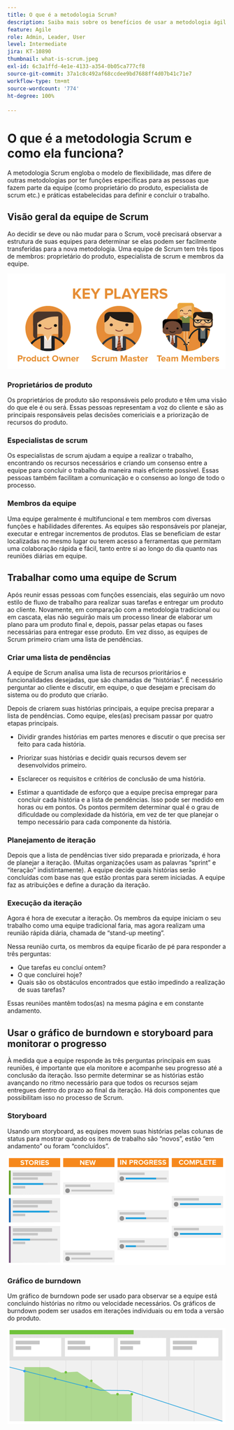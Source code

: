 ```yaml
---
title: O que é a metodologia Scrum?
description: Saiba mais sobre os benefícios de usar a metodologia ágil de Scrum.
feature: Agile
role: Admin, Leader, User
level: Intermediate
jira: KT-10890
thumbnail: what-is-scrum.jpeg
exl-id: 6c3a1ffd-4e1e-4133-a354-0b05ca777cf8
source-git-commit: 37a1c8c492af68ccdee9bd7688ff4d07b41c71e7
workflow-type: tm+mt
source-wordcount: '774'
ht-degree: 100%

---
```


# O que é a metodologia Scrum e como ela funciona?

A metodologia Scrum engloba o modelo de flexibilidade, mas difere de outras metodologias por ter funções específicas para as pessoas que fazem parte da equipe (como proprietário do produto, especialista de scrum etc.) e práticas estabelecidas para definir e concluir o trabalho.

## Visão geral da equipe de Scrum

Ao decidir se deve ou não mudar para o Scrum, você precisará observar a estrutura de suas equipes para determinar se elas podem ser facilmente transferidas para a nova metodologia. Uma equipe de Scrum tem três tipos de membros: proprietário do produto, especialista de scrum e membros da equipe.

![Membros da equipe de Scrum](assets/scrumteammembers-01.png)

### Proprietários de produto

Os proprietários de produto são responsáveis pelo produto e têm uma visão do que ele é ou será. Essas pessoas representam a voz do cliente e são as principais responsáveis pelas decisões comericiais e a priorização de recursos do produto.


### Especialistas de scrum

Os especialistas de scrum ajudam a equipe a realizar o trabalho, encontrando os recursos necessários e criando um consenso entre a equipe para concluir o trabalho da maneira mais eficiente possível. Essas pessoas também facilitam a comunicação e o consenso ao longo de todo o processo.


### Membros da equipe

Uma equipe geralmente é multifuncional e tem membros com diversas funções e habilidades diferentes. As equipes são responsáveis por planejar, executar e entregar incrementos de produtos. Elas se beneficiam de estar localizadas no mesmo lugar ou terem acesso a ferramentas que permitam uma colaboração rápida e fácil, tanto entre si ao longo do dia quanto nas reuniões diárias em equipe.


## Trabalhar como uma equipe de Scrum

Após reunir essas pessoas com funções essenciais, elas seguirão um novo estilo de fluxo de trabalho para realizar suas tarefas e entregar um produto ao cliente. Novamente, em comparação com a metodologia tradicional ou em cascata, elas não seguirão mais um processo linear de elaborar um plano para um produto final e, depois, passar pelas etapas ou fases necessárias para entregar esse produto. Em vez disso, as equipes de Scrum primeiro criam uma lista de pendências.



### Criar uma lista de pendências

A equipe de Scrum analisa uma lista de recursos prioritários e funcionalidades desejadas, que são chamadas de “histórias”. É necessário perguntar ao cliente e discutir, em equipe, o que desejam e precisam do sistema ou do produto que criarão.


Depois de criarem suas histórias principais, a equipe precisa preparar a lista de pendências. Como equipe, eles(as) precisam passar por quatro etapas principais.


* Dividir grandes histórias em partes menores e discutir o que precisa ser feito para cada história.

* Priorizar suas histórias e decidir quais recursos devem ser desenvolvidos primeiro.

* Esclarecer os requisitos e critérios de conclusão de uma história.

* Estimar a quantidade de esforço que a equipe precisa empregar para concluir cada história e a lista de pendências. Isso pode ser medido em horas ou em pontos. Os pontos permitem determinar qual é o grau de dificuldade ou complexidade da história, em vez de ter que planejar o tempo necessário para cada componente da história.


### Planejamento de iteração

Depois que a lista de pendências tiver sido preparada e priorizada, é hora de planejar a iteração. (Muitas organizações usam as palavras “sprint” e “iteração” indistintamente). A equipe decide quais histórias serão concluídas com base nas que estão prontas para serem iniciadas. A equipe faz as atribuições e define a duração da iteração.



### Execução da iteração

Agora é hora de executar a iteração. Os membros da equipe iniciam o seu trabalho como uma equipe tradicional faria, mas agora realizam uma reunião rápida diária, chamada de “stand-up meeting”.

Nessa reunião curta, os membros da equipe ficarão de pé para responder a três perguntas:

* Que tarefas eu concluí ontem?
* O que concluirei hoje?
* Quais são os obstáculos encontrados que estão impedindo a realização de suas tarefas?


Essas reuniões mantêm todos(as) na mesma página e em constante andamento.



## Usar o gráfico de burndown e storyboard para monitorar o progresso

À medida que a equipe responde às três perguntas principais em suas reuniões, é importante que ela monitore e acompanhe seu progresso até a conclusão da iteração. Isso permite determinar se as histórias estão avançando no ritmo necessário para que todos os recursos sejam entregues dentro do prazo ao final da iteração. Há dois componentes que possibilitam isso no processo de Scrum.


### Storyboard

Usando um storyboard, as equipes movem suas histórias pelas colunas de status para mostrar quando os itens de trabalho são “novos”, estão “em andamento” ou foram “concluídos”.

![Storyboard](assets/storyboard-01.png)


### Gráfico de burndown

Um gráfico de burndown pode ser usado para observar se a equipe está concluindo histórias no ritmo ou velocidade necessários. Os gráficos de burndown podem ser usados em iterações individuais ou em toda a versão do produto.

![Gráfico de burndown](assets/burndown-01.png)
